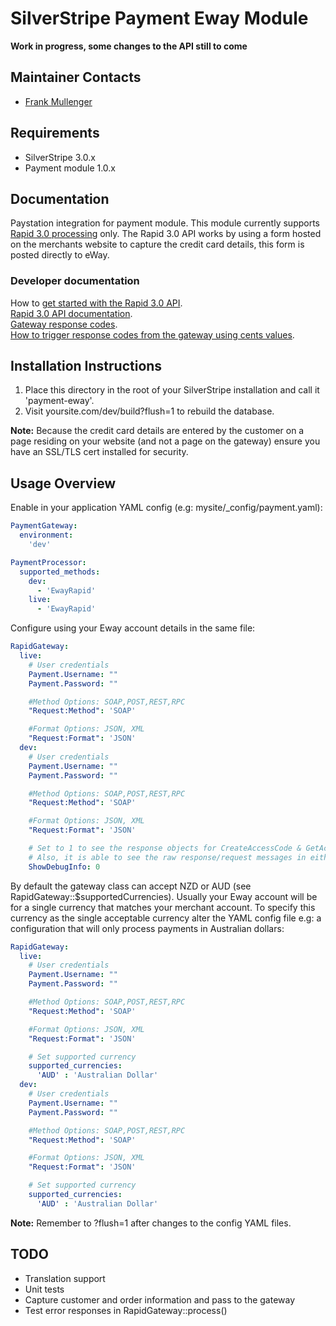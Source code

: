 # SilverStripe Payment Eway Module

**Work in progress, some changes to the API still to come**

## Maintainer Contacts
*  [Frank Mullenger](https://github.com/frankmullenger)

## Requirements
* SilverStripe 3.0.x
* Payment module 1.0.x

## Documentation
Paystation integration for payment module. This module currently supports [Rapid 3.0 processing](http://www.eway.co.nz/developers/api/rapid-3-0) only. The Rapid 3.0 API works by using a form hosted on the merchants website to capture the credit card details, this form is posted directly to eWay. 

### Developer documentation
How to [get started with the Rapid 3.0 API](https://eway.zendesk.com/entries/22370486-how-to-generate-your-sandbox-rapid-3-0-api-key-and-password).  
[Rapid 3.0 API documentation](http://www.eway.co.nz/docs/api-documentation/rapid3-0documentation.pdf).  
[Gateway response codes](http://www.eway.com.au/developers/resources/response-codes).  
[How to trigger response codes from the gateway using cents values](https://eway.zendesk.com/entries/23054328-I-m-testing-in-sandbox-why-are-my-payments-declined-).  

## Installation Instructions
1. Place this directory in the root of your SilverStripe installation and call it 'payment-eway'.
2. Visit yoursite.com/dev/build?flush=1 to rebuild the database.

**Note:** Because the credit card details are entered by the customer on a page residing on your website (and not a page on the gateway) ensure you have an SSL/TLS cert installed for security.

## Usage Overview
Enable in your application YAML config (e.g: mysite/_config/payment.yaml):

```yaml
PaymentGateway:
  environment:
    'dev'

PaymentProcessor:
  supported_methods:
    dev:
      - 'EwayRapid'
    live:
      - 'EwayRapid'
```
Configure using your Eway account details in the same file:

```yaml
RapidGateway:
  live:
    # User credentials
    Payment.Username: ""
    Payment.Password: ""

    #Method Options: SOAP,POST,REST,RPC
    "Request:Method": 'SOAP'

    #Format Options: JSON, XML
    "Request:Format": 'JSON'
  dev:
    # User credentials
    Payment.Username: ""
    Payment.Password: ""

    #Method Options: SOAP,POST,REST,RPC
    "Request:Method": 'SOAP'

    #Format Options: JSON, XML
    "Request:Format": 'JSON'

    # Set to 1 to see the response objects for CreateAccessCode & GetAccessCodeResult
    # Also, it is able to see the raw response/request messages in either JSON or XML format being sent to the RapidAPI End Point.
    ShowDebugInfo: 0
```

By default the gateway class can accept NZD or AUD (see RapidGateway::$supportedCurrencies). Usually your Eway account will be for a single currency that matches your merchant account. To specify this currency as the single acceptable currency alter the YAML config file e.g: a configuration that will only process payments in Australian dollars:

```yaml
RapidGateway:
  live:
    # User credentials
    Payment.Username: ""
    Payment.Password: ""

    #Method Options: SOAP,POST,REST,RPC
    "Request:Method": 'SOAP'

    #Format Options: JSON, XML
    "Request:Format": 'JSON'

    # Set supported currency
    supported_currencies:
      'AUD' : 'Australian Dollar'
  dev:
    # User credentials
    Payment.Username: ""
    Payment.Password: ""

    #Method Options: SOAP,POST,REST,RPC
    "Request:Method": 'SOAP'

    #Format Options: JSON, XML
    "Request:Format": 'JSON'

    # Set supported currency
    supported_currencies:
      'AUD' : 'Australian Dollar'
```

**Note:** Remember to ?flush=1 after changes to the config YAML files.


## TODO

* Translation support
* Unit tests
* Capture customer and order information and pass to the gateway
* Test error responses in RapidGateway::process()


